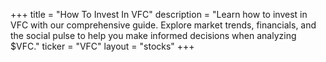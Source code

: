 +++
title = "How To Invest In VFC"
description = "Learn how to invest in VFC with our comprehensive guide. Explore market trends, financials, and the social pulse to help you make informed decisions when analyzing $VFC."
ticker = "VFC"
layout = "stocks"
+++

